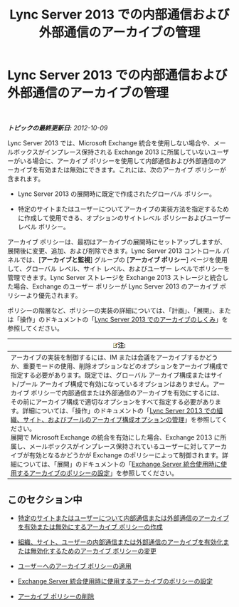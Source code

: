 ﻿---
title: Lync Server 2013 での内部通信および外部通信のアーカイブの管理
TOCTitle: Lync Server 2013 での内部通信および外部通信のアーカイブの管理
ms:assetid: 6c2cf941-3204-4f1a-a7e0-416c828056d9
ms:mtpsurl: https://technet.microsoft.com/ja-jp/library/JJ204977(v=OCS.15)
ms:contentKeyID: 48272433
ms.date: 05/19/2016
mtps_version: v=OCS.15
ms.translationtype: HT
---

# Lync Server 2013 での内部通信および外部通信のアーカイブの管理

 

_**トピックの最終更新日:** 2012-10-09_

Lync Server 2013 では、Microsoft Exchange 統合を使用しない場合や、メールボックスがインプレース保持される Exchange 2013 に所属していないユーザーがいる場合に、アーカイブ ポリシーを使用して内部通信および外部通信のアーカイブを有効または無効にできます。これには、次のアーカイブ ポリシーが含まれます。

  - Lync Server 2013 の展開時に既定で作成されたグローバル ポリシー。

  - 特定のサイトまたはユーザーについてアーカイブの実装方法を指定するために作成して使用できる、オプションのサイトレベル ポリシーおよびユーザーレベル ポリシー。

アーカイブ ポリシーは、最初はアーカイブの展開時にセットアップしますが、展開後に変更、追加、および削除できます。Lync Server 2013 コントロール パネルでは、\[**アーカイブと監視**\] グループの \[**アーカイブ ポリシー**\] ページを使用して、グローバル レベル、サイト レベル、およびユーザー レベルでポリシーを管理できます。Lync Server ストレージを Exchange 2013 ストレージと統合した場合、Exchange のユーザー ポリシーが Lync Server 2013 のアーカイブ ポリシーより優先されます。

ポリシーの階層など、ポリシーの実装の詳細については、「計画」、「展開」、または「操作」のドキュメントの「[Lync Server 2013 でのアーカイブのしくみ](lync-server-2013-how-archiving-works.md)」を参照してください。

<table>
<thead>
<tr class="header">
<th><img src="images/Gg412781.note(OCS.15).gif" title="note" alt="note" />注:</th>
</tr>
</thead>
<tbody>
<tr class="odd">
<td>アーカイブの実装を制御するには、IM または会議をアーカイブするかどうか、重要モードの使用、削除オプションなどのオプションをアーカイブ構成で指定する必要があります。既定では、グローバル アーカイブ構成またはサイト/プール アーカイブ構成で有効になっているオプションはありません。アーカイブ ポリシーで内部通信または外部通信のアーカイブを有効にするには、その前にアーカイブ構成で適切なオプションをすべて指定する必要があります。詳細については、「操作」のドキュメントの「<a href="lync-server-2013-managing-archiving-configuration-options-for-your-organization-sites-and-pools.md">Lync Server 2013 での組織、サイト、およびプールのアーカイブ構成オプションの管理</a>」を参照してください。<br />
展開で Microsoft Exchange の統合を有効にした場合、Exchange 2013 に所属し、メールボックスがインプレース保持されているユーザーに対してアーカイブが有効となるかどうかが Exchange のポリシーによって制御されます。詳細については、「展開」のドキュメントの「<a href="lync-server-2013-setting-up-policies-for-archiving-when-using-exchange-server-integration.md">Exchange Server 統合使用時に使用するアーカイブのポリシーの設定</a>」を参照してください。</td>
</tr>
</tbody>
</table>


## このセクション中

  - [特定のサイトまたはユーザーについて内部通信または外部通信のアーカイブを有効または無効にするアーカイブ ポリシーの作成](lync-server-2013-creating-an-archiving-policy-to-enable-or-disable-archiving-of-internal-or-external-communications-for-specific-sites-or-users.md)

  - [組織、サイト、ユーザーの内部通信または外部通信のアーカイブを有効化または無効化するためのアーカイブ ポリシーの変更](lync-server-2013-changing-an-archiving-policy-to-enable-or-disable-archiving-of-internal-or-external-communications-for-your-organization-sites-or-us.md)

  - [ユーザーへのアーカイブ ポリシーの適用](lync-server-2013-applying-an-archiving-policy-to-users.md)

  - [Exchange Server 統合使用時に使用するアーカイブのポリシーの設定](lync-server-2013-setting-up-policies-for-archiving-when-using-exchange-server-integration.md)

  - [アーカイブ ポリシーの削除](lync-server-2013-deleting-an-archiving-policy.md)

